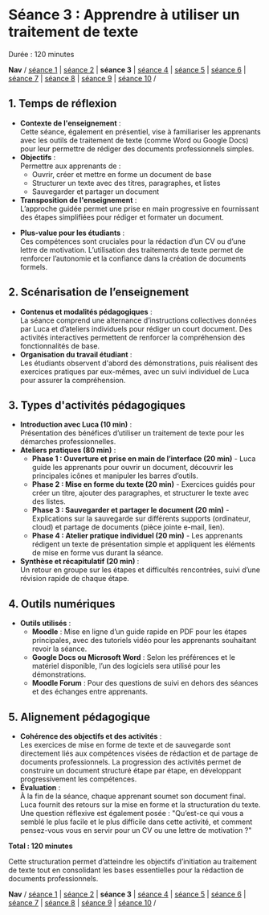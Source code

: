 # Séance 3 : Apprendre à utiliser un traitement de texte
Durée : 120 minutes

**Nav** / [séance 1](seance1.md) | [séance 2](seance2.md) | **séance 3** | [séance 4](seance4.md) | [séance 5](seance5.md) | [séance 6](seance6.md) | [séance 7](seance7.md) | [séance 8](seance8.md) | [séance 9](seance9.md) | [séance 10](seance10.md) /

## 1. Temps de réflexion
- **Contexte de l'enseignement** :<br>
Cette séance, également en présentiel, vise à familiariser les apprenants avec les outils de traitement de texte (comme Word ou Google Docs) pour leur permettre de rédiger des documents professionnels simples.
- **Objectifs** :<br>
Permettre aux apprenants de :<br>
  - Ouvrir, créer et mettre en forme un document de base
  - Structurer un texte avec des titres, paragraphes, et listes
  - Sauvegarder et partager un document
- **Transposition de l'enseignement** :<br>
L’approche guidée permet une prise en main progressive en fournissant des étapes simplifiées pour rédiger et formater un document.
* **Plus-value pour les étudiants** :<br>
Ces compétences sont cruciales pour la rédaction d’un CV ou d’une lettre de motivation. L’utilisation des traitements de texte permet de renforcer l’autonomie et la confiance dans la création de documents formels.

## 2. Scénarisation de l’enseignement
- **Contenus et modalités pédagogiques** :<br>
La séance comprend une alternance d’instructions collectives données par Luca et d’ateliers individuels pour rédiger un court document. Des activités interactives permettent de renforcer la compréhension des fonctionnalités de base.
- **Organisation du travail étudiant** :<br>
Les étudiants observent d'abord des démonstrations, puis réalisent des exercices pratiques par eux-mêmes, avec un suivi individuel de Luca pour assurer la compréhension.

## 3. Types d'activités pédagogiques
- **Introduction avec Luca (10 min)** :<br>
Présentation des bénéfices d’utiliser un traitement de texte pour les démarches professionnelles.
- **Ateliers pratiques (80 min)** :
  - **Phase 1 : Ouverture et prise en main de l’interface (20 min)** - Luca guide les apprenants pour ouvrir un document, découvrir les principales icônes et manipuler les barres d’outils.
  - **Phase 2 : Mise en forme du texte (20 min)** - Exercices guidés pour créer un titre, ajouter des paragraphes, et structurer le texte avec des listes.
  - **Phase 3 : Sauvegarder et partager le document (20 min)** - Explications sur la sauvegarde sur différents supports (ordinateur, cloud) et partage de documents (pièce jointe e-mail, lien).
  - **Phase 4 : Atelier pratique individuel (20 min)** - Les apprenants rédigent un texte de présentation simple et appliquent les éléments de mise en forme vus durant la séance.
- **Synthèse et récapitulatif (20 min)** :<br>
Un retour en groupe sur les étapes et difficultés rencontrées, suivi d’une révision rapide de chaque étape.

## 4. Outils numériques
- **Outils utilisés** :
  - **Moodle** : Mise en ligne d’un guide rapide en PDF pour les étapes principales, avec des tutoriels vidéo pour les apprenants souhaitant revoir la séance.
  - **Google Docs ou Microsoft Word** : Selon les préférences et le matériel disponible, l’un des logiciels sera utilisé pour les démonstrations.
  - **Moodle Forum** : Pour des questions de suivi en dehors des séances et des échanges entre apprenants.

## 5. Alignement pédagogique
- **Cohérence des objectifs et des activités** :<br>
Les exercices de mise en forme de texte et de sauvegarde sont directement liés aux compétences visées de rédaction et de partage de documents professionnels. La progression des activités permet de construire un document structuré étape par étape, en développant progressivement les compétences.
- **Évaluation** :<br>
À la fin de la séance, chaque apprenant soumet son document final. Luca fournit des retours sur la mise en forme et la structuration du texte. Une question réflexive est également posée : "Qu’est-ce qui vous a semblé le plus facile et le plus difficile dans cette activité, et comment pensez-vous vous en servir pour un CV ou une lettre de motivation ?"

__Total : 120 minutes__

Cette structuration permet d’atteindre les objectifs d’initiation au traitement de texte tout en consolidant les bases essentielles pour la rédaction de documents professionnels.

**Nav** / [séance 1](seance1.md) | [séance 2](seance2.md) | **séance 3** | [séance 4](seance4.md) | [séance 5](seance5.md) | [séance 6](seance6.md) | [séance 7](seance7.md) | [séance 8](seance8.md) | [séance 9](seance9.md) | [séance 10](seance10.md) /